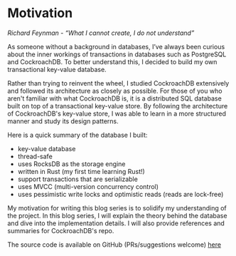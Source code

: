 # Motivation

_Richard Feynman - “What I cannot create, I do not understand”_

As someone without a background in databases, I’ve always been curious about the inner workings of transactions in databases such as PostgreSQL and CockroachDB. To better understand this, I decided to build my own transactional key-value database.

Rather than trying to reinvent the wheel, I studied CockroachDB extensively and followed its architecture as closely as possible. For those of you who aren't familiar with what CockroachDB is, it is a distributed SQL database built on top of a transactional key-value store. By following the architecture of CockroachDB's key-value store, I was able to learn in a more structured manner and study its design patterns.

Here is a quick summary of the database I built:

- key-value database
- thread-safe
- uses RocksDB as the storage engine
- written in Rust (my first time learning Rust!)
- support transactions that are serializable
- uses MVCC (multi-version concurrency control)
- uses pessimistic write locks and optimistic reads (reads are lock-free)

My motivation for writing this blog series is to solidify my understanding of the project. In this blog series, I will explain the theory behind the database and dive into the implementation details. I will also provide references and summaries for CockroachDB's repo.

The source code is available on GitHub (PRs/suggestions welcome) [here](https://github.com/brianshih1/little-key-value-db)

